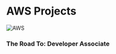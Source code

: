 # AWS Projects 
![AWS](https://saviynt.com/hs-fs/hubfs/aws.png?width=220&height=240&name=aws.png "Amazon Web Services")
### The Road To: Developer Associate
